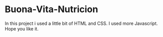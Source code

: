 # Buona-Vita-Nutricion
In this project i used a little bit of HTML and CSS. I used more Javascript. Hope you like it.
